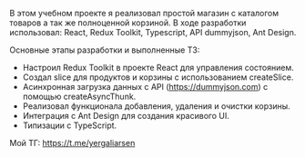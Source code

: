 В этом учебном проекте я реализовал простой магазин с каталогом товаров а так же полноценной корзиной. В ходе разработки использовал: React, Redux Toolkit, Typescript, API dummyjson, Ant Design.
   
Основные этапы разработки и выполненные ТЗ:   
- Настроил Redux Toolkit в проекте React для управления состоянием.   
- Создал slice для продуктов и корзины с использованием createSlice.   
- Асинхронная загрузка данных с API (https://dummyjson.com) с помощью createAsyncThunk.   
- Реализовал функционала добавления, удаления и очистки корзины.   
- Интеграция с Ant Design для создания красивого UI.   
- Типизации с TypeScript.
   
Мой ТГ: https://t.me/yergaliarsen 

